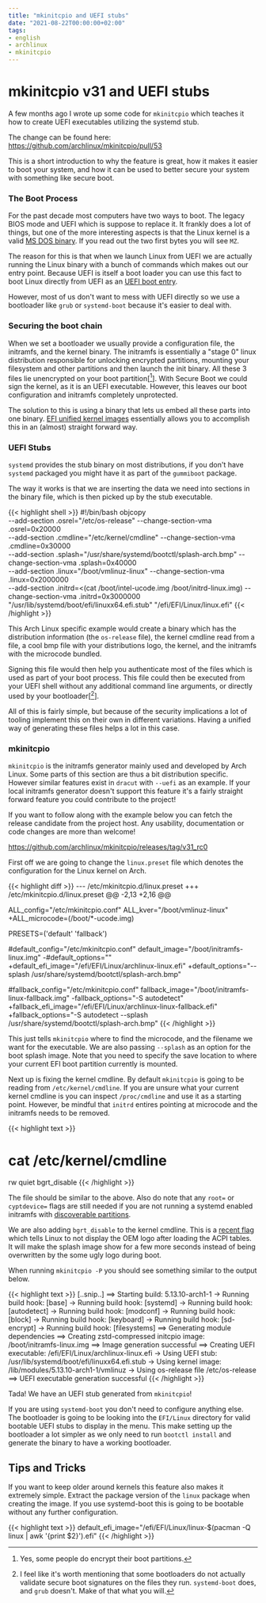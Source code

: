 ```yaml
---
title: "mkinitcpio and UEFI stubs"
date: "2021-08-22T00:00:00+02:00"
tags:
- english
- archlinux
- mkinitcpio
---
```


# mkinitcpio v31 and UEFI stubs

A few months ago I wrote up some code for `mkinitcpio` which teaches it how to
create UEFI executables utilizing the systemd stub.

The change can be found here: https://github.com/archlinux/mkinitcpio/pull/53

This is a short introduction to why the feature is great, how it makes it easier
to boot your system, and how it can be used to better secure your system with
something like secure boot.

### The Boot Process

For the past decade most computers have two ways to boot. The legacy BIOS mode
and UEFI which is suppose to replace it. It frankly does a lot of things, but
one of the more interesting aspects is that the Linux kernel is a valid [MS DOS
binary](https://en.wikipedia.org/wiki/DOS_MZ_executable). If you read out the
two first bytes you will see `MZ`.

The reason for this is that when we launch Linux from UEFI we are actually
running the Linux binary with a bunch of commands which makes out our entry
point. Because UEFI is itself a boot loader you can use this fact to boot Linux
directly from UEFI as an [UEFI boot entry](https://wiki.archlinux.org/title/EFISTUB#efibootmgr).

However, most of us don't want to mess with UEFI directly so we use a bootloader
like `grub` or `systemd-boot` because it's easier to deal with.

### Securing the boot chain

When we set a bootloader we usually provide a configuration file, the
initramfs, and the kernel binary. The initramfs is essentially a "stage 0"
linux distribution responsible for unlocking encrypted partitions, mounting
your filesystem and other partitions and then launch the init binary. All these 3
files lie unencrypted on your boot partition[[^1]]. With Secure Boot we could
sign the kernel, as it is an UEFI executable. However, this leaves our boot
configuration and initramfs completely unprotected.

The solution to this is using a binary that lets us embed all these parts into
one binary. [EFI unified kernel images](https://systemd.io/BOOT_LOADER_SPECIFICATION/#type-2-efi-unified-kernel-images)
essentially allows you to accomplish this in an (almost) straight forward
way.


### UEFI Stubs

`systemd` provides the stub binary on most distributions, if you don't have
`systemd` packaged you might have it as part of the `gummiboot` package.

The way it works is that we are inserting the data we need into sections in the
binary file, which is then picked up by the stub executable.

{{< highlight shell >}}
#!/bin/bash
objcopy \
    --add-section .osrel="/etc/os-release" --change-section-vma .osrel=0x20000 \
    --add-section .cmdline="/etc/kernel/cmdline" --change-section-vma .cmdline=0x30000 \
    --add-section .splash="/usr/share/systemd/bootctl/splash-arch.bmp" --change-section-vma .splash=0x40000 \
    --add-section .linux="/boot/vmlinuz-linux" --change-section-vma .linux=0x2000000 \
    --add-section .initrd=<(cat /boot/intel-ucode.img /boot/initrd-linux.img) --change-section-vma .initrd=0x3000000 \
    "/usr/lib/systemd/boot/efi/linuxx64.efi.stub" "/efi/EFI/Linux/linux.efi"
{{< /highlight >}}

This Arch Linux specific example would create a binary which has the
distribution information (the `os-release` file), the kernel cmdline read from a
file, a cool bmp file with your distributions logo, the kernel, and the initramfs
with the microcode bundled.

Signing this file would then help you authenticate most of the files which is
used as part of your boot process. This file could then be executed from
your UEFI shell without any additional command line arguments, or directly used by your bootloader[[^2]].

All of this is fairly simple, but because of the security implications a lot of
tooling implement this on their own in different variations. Having a unified
way of generating these files helps a lot in this case.

### mkinitcpio

`mkinitcpio` is the initramfs generator mainly used and developed by Arch Linux.
Some parts of this section are thus a bit distribution specific. However similar
features exist in `dracut` with `--uefi` as an example. If your local initramfs
generator doesn't support this feature it's a fairly straight forward feature
you could contribute to the project!

If you want to follow along with the example below you can fetch the release
candidate from the project host. Any usability, documentation or code changes
are more than welcome!

https://github.com/archlinux/mkinitcpio/releases/tag/v31_rc0

First off we are going to change the `linux.preset` file which denotes the
configuration for the Linux kernel on Arch.

{{< highlight diff >}}
--- /etc/mkinitcpio.d/linux.preset
+++ /etc/mkinitcpio.d/linux.preset
@@ -2,13 +2,16 @@

 ALL_config="/etc/mkinitcpio.conf"
 ALL_kver="/boot/vmlinuz-linux"
+ALL_microcode=(/boot/*-ucode.img)

 PRESETS=('default' 'fallback')

 #default_config="/etc/mkinitcpio.conf"
 default_image="/boot/initramfs-linux.img"
-#default_options=""
+default_efi_image="/efi/EFI/Linux/archlinux-linux.efi"
+default_options="--splash /usr/share/systemd/bootctl/splash-arch.bmp"

 #fallback_config="/etc/mkinitcpio.conf"
 fallback_image="/boot/initramfs-linux-fallback.img"
-fallback_options="-S autodetect"
+fallback_efi_image="/efi/EFI/Linux/archlinux-linux-fallback.efi"
+fallback_options="-S autodetect --splash /usr/share/systemd/bootctl/splash-arch.bmp"
{{< /highlight >}}

This just tells `mkinitcpio` where to find the microcode, and the filename we
want for the executable. We are also passing `--splash` as an option for the
boot splash image. Note that you need to specify the save location to where
your current EFI boot partition currently is mounted.

Next up is fixing the kernel cmdline. By default `mkinitcpio` is going to be
reading from `/etc/kernel/cmdline`.  If you are unsure what your current kernel
cmdline is you can inspect `/proc/cmdline` and use it as a starting point.
However, be mindful that `initrd` entires pointing at microcode and the
initramfs needs to be removed.

{{< highlight text >}}
# cat /etc/kernel/cmdline
rw quiet bgrt_disable
{{< /highlight >}}

The file should be similar to the above. Also do note that any `root=` or
`cyptdevice=` flags are still needed if you are not running a systemd enabled
initramfs with [discoverable partitions](https://systemd.io/DISCOVERABLE_PARTITIONS/).

We are also adding `bgrt_disable` to the kernel cmdline. This is a [recent
flag](https://lore.kernel.org/linux-acpi/20200304225529.6706-1-alex.hung@canonical.com/T/)
which tells Linux to not display the OEM logo after loading the ACPI tables. It
will make the splash image show for a few more seconds instead of being
overwritten by the some ugly logo during boot.

When running `mkinitcpio -P` you should see something similar to the output
below.

{{< highlight text >}}
[..snip..]
==> Starting build: 5.13.10-arch1-1
  -> Running build hook: [base]
  -> Running build hook: [systemd]
  -> Running build hook: [autodetect]
  -> Running build hook: [modconf]
  -> Running build hook: [block]
  -> Running build hook: [keyboard]
  -> Running build hook: [sd-encrypt]
  -> Running build hook: [filesystems]
==> Generating module dependencies
==> Creating zstd-compressed initcpio image: /boot/initramfs-linux.img
==> Image generation successful
==> Creating UEFI executable: /efi/EFI/Linux/archlinux-linux.efi
  -> Using UEFI stub: /usr/lib/systemd/boot/efi/linuxx64.efi.stub
  -> Using kernel image: /lib/modules/5.13.10-arch1-1/vmlinuz
  -> Using os-release file /etc/os-release
==> UEFI executable generation successful
{{< /highlight >}}

Tada! We have an UEFI stub generated from `mkinitcpio`!

If you are using `systemd-boot` you don't need to configure anything else. The
bootloader is going to be looking into the `EFI/Linux` directory for valid
bootable UEFI stubs to display in the menu. This make setting up the bootloader
a lot simpler as we only need to run `bootctl install` and generate the binary
to have a working bootloader.


## Tips and Tricks

If you want to keep older around kernels this feature also makes it extremely
simple. Extract the package version of the `linux` package when creating the
image. If you use systemd-boot this is going to be bootable without any further
configuration.

{{< highlight text >}}
default_efi_image="/efi/EFI/Linux/linux-$(pacman -Q linux | awk '{print $2}').efi"
{{< /highlight >}}

[^1]: Yes, some people do encrypt their boot partitions.

[^2]: I feel like it's worth mentioning that some bootloaders do not actually
validate secure boot signatures on the files they run. `systemd-boot` does,
and `grub` doesn't. Make of that what you will.
